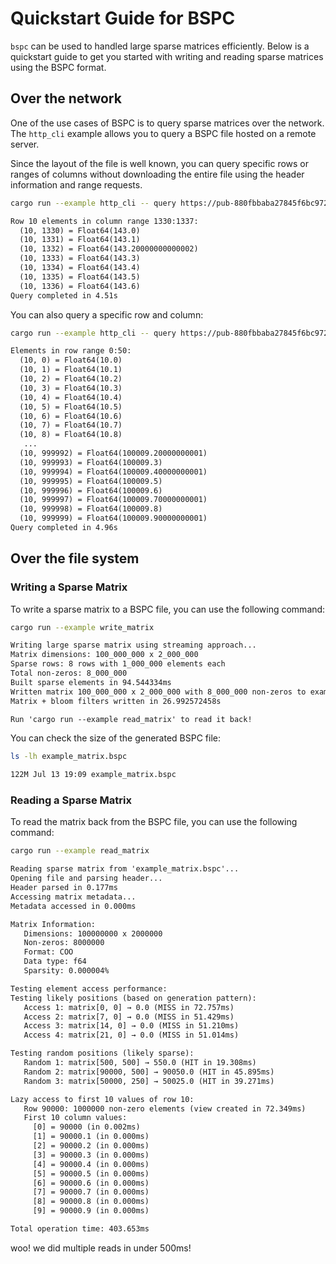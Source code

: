 # Quickstart Guide for BSPC

`bspc` can be used to handled large sparse matrices efficiently. Below is a quickstart guide to get you started with writing and reading sparse matrices using the BSPC format.

## Over the network

One of the use cases of BSPC is to query sparse matrices over the network. The `http_cli` example allows you to query a BSPC file hosted on a remote server.

Since the layout of the file is well known, you can query specific rows or ranges of columns without downloading the entire file using the header information and range requests.

```bash
cargo run --example http_cli -- query https://pub-880fbbaba27845f6bc9728b552fb15b3.r2.dev/example_matrix.bspc --row 10 --col-range 1330:1337
```

```txt
Row 10 elements in column range 1330:1337:
  (10, 1330) = Float64(143.0)
  (10, 1331) = Float64(143.1)
  (10, 1332) = Float64(143.20000000000002)
  (10, 1333) = Float64(143.3)
  (10, 1334) = Float64(143.4)
  (10, 1335) = Float64(143.5)
  (10, 1336) = Float64(143.6)
Query completed in 4.51s
```

You can also query a specific row and column:

```bash
cargo run --example http_cli -- query https://pub-880fbbaba27845f6bc9728b552fb15b3.r2.dev/example_matrix.bspc --row-range 0:50
```

```txt
Elements in row range 0:50:
  (10, 0) = Float64(10.0)
  (10, 1) = Float64(10.1)
  (10, 2) = Float64(10.2)
  (10, 3) = Float64(10.3)
  (10, 4) = Float64(10.4)
  (10, 5) = Float64(10.5)
  (10, 6) = Float64(10.6)
  (10, 7) = Float64(10.7)
  (10, 8) = Float64(10.8)
   ...
  (10, 999992) = Float64(100009.20000000001)
  (10, 999993) = Float64(100009.3)
  (10, 999994) = Float64(100009.40000000001)
  (10, 999995) = Float64(100009.5)
  (10, 999996) = Float64(100009.6)
  (10, 999997) = Float64(100009.70000000001)
  (10, 999998) = Float64(100009.8)
  (10, 999999) = Float64(100009.90000000001)
Query completed in 4.96s
```



## Over the file system

### Writing a Sparse Matrix

To write a sparse matrix to a BSPC file, you can use the following command:

```bash
cargo run --example write_matrix
```

```txt
Writing large sparse matrix using streaming approach...
Matrix dimensions: 100_000_000 x 2_000_000
Sparse rows: 8 rows with 1_000_000 elements each
Total non-zeros: 8_000_000
Built sparse elements in 94.544334ms
Written matrix 100_000_000 x 2_000_000 with 8_000_000 non-zeros to example_matrix.bspc
Matrix + bloom filters written in 26.992572458s

Run 'cargo run --example read_matrix' to read it back!
```

You can check the size of the generated BSPC file:

```bash
ls -lh example_matrix.bspc
```

```txt
122M Jul 13 19:09 example_matrix.bspc
```

### Reading a Sparse Matrix

To read the matrix back from the BSPC file, you can use the following command:

```bash
cargo run --example read_matrix
```

```txt
Reading sparse matrix from 'example_matrix.bspc'...
Opening file and parsing header...
Header parsed in 0.177ms
Accessing matrix metadata...
Metadata accessed in 0.000ms

Matrix Information:
   Dimensions: 100000000 x 2000000
   Non-zeros: 8000000
   Format: COO
   Data type: f64
   Sparsity: 0.000004%

Testing element access performance:
Testing likely positions (based on generation pattern):
   Access 1: matrix[0, 0] → 0.0 (MISS in 72.757ms)
   Access 2: matrix[7, 0] → 0.0 (MISS in 51.429ms)
   Access 3: matrix[14, 0] → 0.0 (MISS in 51.210ms)
   Access 4: matrix[21, 0] → 0.0 (MISS in 51.014ms)

Testing random positions (likely sparse):
   Random 1: matrix[500, 500] → 550.0 (HIT in 19.308ms)
   Random 2: matrix[90000, 500] → 90050.0 (HIT in 45.895ms)
   Random 3: matrix[50000, 250] → 50025.0 (HIT in 39.271ms)

Lazy access to first 10 values of row 10:
   Row 90000: 1000000 non-zero elements (view created in 72.349ms)
   First 10 column values:
     [0] = 90000 (in 0.002ms)
     [1] = 90000.1 (in 0.000ms)
     [2] = 90000.2 (in 0.000ms)
     [3] = 90000.3 (in 0.000ms)
     [4] = 90000.4 (in 0.000ms)
     [5] = 90000.5 (in 0.000ms)
     [6] = 90000.6 (in 0.000ms)
     [7] = 90000.7 (in 0.000ms)
     [8] = 90000.8 (in 0.000ms)
     [9] = 90000.9 (in 0.000ms)

Total operation time: 403.653ms
```

woo! we did multiple reads in under 500ms!